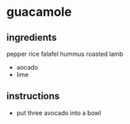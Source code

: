 # guacamole
## ingredients
pepper
rice
falafel
hummus
roasted lamb
* aocado
* lime
## instructions
* put three avocado into a bowl
